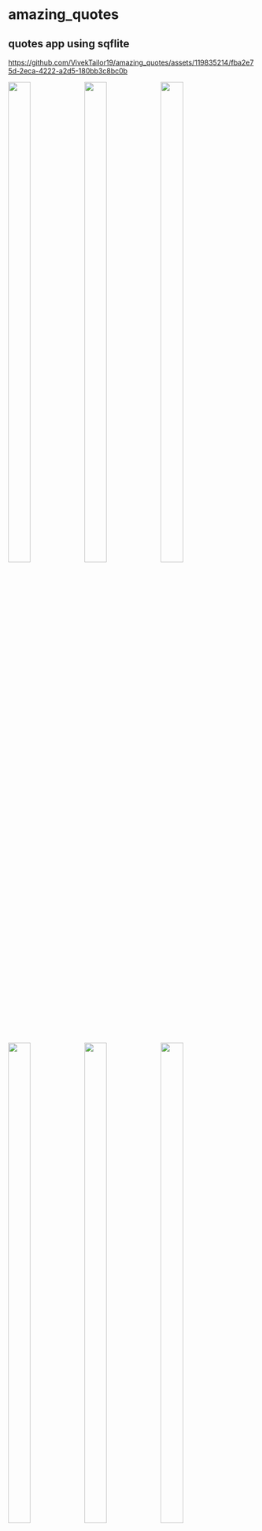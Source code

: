 # amazing_quotes
## quotes app using sqflite 


https://github.com/VivekTailor19/amazing_quotes/assets/119835214/fba2e75d-2eca-4222-a2d5-180bb3c8bc0b


<p>
  
<img src = "https://github.com/VivekTailor19/amazing_quotes/assets/119835214/46bcc0f6-a54b-43b3-b55d-0d06352251a8" height = 50% width = 30%>
<img src = "https://github.com/VivekTailor19/amazing_quotes/assets/119835214/2fa0dab1-a048-4bb4-8bd4-75442f8785f6" height = 50% width = 30%>
<img src = "https://github.com/VivekTailor19/amazing_quotes/assets/119835214/ccd05332-cdfa-4294-90a4-996fd1f8c28c" height = 50% width = 30%>
<img src = "https://github.com/VivekTailor19/amazing_quotes/assets/119835214/4ec3816e-9dae-4fd2-a6cc-b6bdfb9f1b25" height = 50% width = 30%>
<img src = "https://github.com/VivekTailor19/amazing_quotes/assets/119835214/132fbe52-86d3-4b26-84b5-1ed536a5a42c" height = 50% width = 30%>
<img src = "https://github.com/VivekTailor19/amazing_quotes/assets/119835214/78cc0db7-ed90-4761-b24a-c77c397790cb" height = 50% width = 30%>
<img src = "https://github.com/VivekTailor19/amazing_quotes/assets/119835214/e27a8ecf-e938-4eab-a91c-d09c494cff95" height = 50% width = 30%>
<img src = "https://github.com/VivekTailor19/amazing_quotes/assets/119835214/e4563bb6-665f-477b-83f3-bf115fd91e51" height = 50% width = 30%>

</p>
